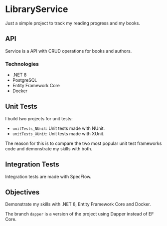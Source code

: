 # LibraryService

Just a simple project to track my reading progress and my books.

## API

Service is a API with CRUD operations for books and authors.

### Technologies

- .NET 8
- PostgreSQL
- Entity Framework Core
- Docker

## Unit Tests

I build two projects for unit tests:

- `unitTests_NUnit`: Unit tests made with NUnit.
- `unitTests_XUnit`: Unit tests made with XUnit.

The reason for this is to compare the two most popular unit test frameworks code and demonstrate my skills with both.

## Integration Tests

Integration tests are made with SpecFlow.

## Objectives

Demonstrate my skills with .NET 8, Entity Framework Core and Docker.

The branch `dapper` is a version of the project using Dapper instead of EF Core.